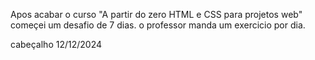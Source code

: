 Apos acabar o curso "A partir do zero HTML e CSS para projetos web" começei um desafio de 7 dias.
o professor manda um exercicio por dia.

cabeçalho 12/12/2024
